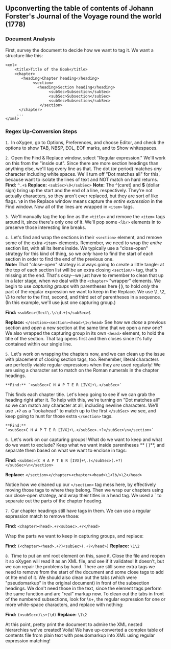 ## Upconverting the table of contents of Johann Forster's Journal of the Voyage round the world (1778)

### Document Analysis

First, survey the document to decide how we want to tag it. We want a structure like this:
````
<xml>
    <title>Title of the Book</title>
    <chapter>
       <heading>Chapter heading</heading>
            <section>
              <heading>Section heading</heading>
                   <subSec>Subsection</subSec>
                   <subSec>Subsection</subSec>
                   <subSec>Subsection</subSec>
               </section>
      </chapter>
     ...   
</xml>
````
### Regex Up-Conversion Steps

`1.` In oXygen, go to Options, Preferences, and choose Editor, and check the options to show TAB, NBSP, EOL, EOF marks, and to Show whitespaces.  

`2.` Open the Find & Replace window, select "Regular expression." We'll work on this from the "inside out". Since there are more section headings than anything else, we'll tag every line as that. The dot (or period) matches *any* character including white spaces. We'll turn off "Dot matches all" for this, because want to isolate the lines of text and NOT match on hard returns.
**Find:** `^.+$`
**Replace:** `<subSec>\0</subSec>`
    **Note:** The **`^`**(caret) and **$** (dollar sign) bring up the start and the end of a line, respectively. They're not actually characters, so they aren't ever replaced, but they are sort of like flags. 
    **`\0`** in the Replace window means capture the *entire expression* in the Find window. 
Now all of the lines are wrapped in `<item>` tags.   

`3.` We'll manually tag the top line as the `<title>` and remove the `<item>` tags around it, since there's only one of it. We'll pop some `<lb/>` elements in to preserve those interesting line breaks.  

`4.` Let's find and wrap the sections in their `<section>` element, and remove some of the extra `<item>` elements. Remember, we need to wrap the *entire* section list, with all its items inside. We typically use a "close-open" strategy for this kind of thing, so we *only* have to find the start of each section in order to find the end of the previous one.   
**Note:** That "close-open" strategy is always going to create a little tangle: at the top of each section list will be an extra closing `<section/>` tag, that's missing at the end. That's okay--we just have to remember to clean that up in a later stage, when we deal with the `<chapter>` "wrapper" elements.
    We begin to use *capturing groups* with parentheses here **( )**, to hold *only* the part of the regular expression we want to keep in the Replace. We use \1, \2, \3 to refer to the first, second, and third set of parentheses in a sequence. (In this example, we'll use just one capturing group.)

**Find:** `<subSec>(Sect\.\s\d.+)</subSec>$`

**Replace:** `</section><section><head>\1</head>`
    See how we *close* a previous section and *open* a new section at the same time that we open a new one? We also wrapped the capturing group in its own `<head>` element, to hold the title of the section. That tag opens first and then closes since it's fully contained within our single line.
 
`5.` Let's work on wrapping the chapters now, and we can clean up the issue with placement of closing section tags, too. Remember, literal characters are perfectly viable regular expressions when they are used regularly! We are using a character set to match on the Roman numerals in the chapter headings.

    **Find:** `<subSec>C H A P T E R [IVX]+\.</subSec>`

This finds each chapter title. Let's keep going to see if we can grab the heading right after it. To help with this, we're turning on "Dot matches all" so we can match any character at all, including newline characters. We'll use **`.+?`** as a "lookahead" to match up to the first `</subSec>` we see, and keep going to hunt for those extra `</section>` tags. 

    **Find:** 
    `<subSec>C H A P T E R [IVX]+\.</subSec>.+?</subSec>\n</section>`

`6.` Let's work on our capturing groups! What do we want to keep and what do we want to exclude? Keep what we want inside parentheses ** (  )**, and separate them based on what we want to enclose in tags:

**Find:** 
`<subSec>(C H A P T E R [IVX]+\.)</subSec>(.+?)</subSec>\n</section>`

**Replace:** `</section></chapter><chapter><head>\1<lb/>\2</head>`

Notice how we cleaned up our `</section>` tag mess here, by effectively moving those tags to where they belong. Then we wrap our chapters using our close-open strategy, and wrap their titles in a head tag. We used a `<lb/> to separate out the parts of the chapter heading.

`7.` Our chapter headings still have <subSec> tags in them. We can use a regular expression match to remove those:

**Find:** `<chapter><head>.+?<subSec>.+?</head>`

Wrap the parts we want to keep in capturing groups, and replace:

**Find:** `(<chapter><head>.+?)<subSec>(.+?</head>)`
**Replace:** `\1\2`

`8.` Time to put an xml root element on this, save it. 
Close the file and reopen it so oXygen will read it as an XML file, and see if it validates! 
It doesn't, but we can repair the problems by hand. There are still some extra tags we need to remove from the start of the document and some close tags to add ot hte end of it. 
We should also clean out the tabs (which were "pseudomarkup" in the original document) in front of the subsection headings. 
We don't need those in the text, since the element tags perform the same function and are "real" markup now. 
To clean out the tabs in front of the numbered subsections, look for \s+, the regular expression for one or more white-space characters, and replace with nothing:

**Find:** `(<subSec>)\s+(\d)`
**Replace:** `\1\2`

At this point, pretty print the document to admire the XML nested hierarchies we've created!
Voila! We have up-converted a complex table of contents file from plain text with pseudomarkup into XML using regular expression matching! 

